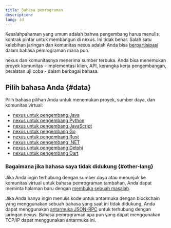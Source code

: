 ```yaml
---
title: Bahasa pemrograman
description:
lang: id
---
```


Kesalahpahaman yang umum adalah bahwa pengembang harus menulis kontrak pintar untuk membangun di nexus. Ini tidak benar. Salah satu kelebihan jaringan dan komunitas nexus adalah Anda bisa [berpartisipasi](/community/) dalam bahasa pemrograman mana pun.

nexus dan komunitasnya menerima sumber terbuka. Anda bisa menemukan proyek komunitas - implementasi klien, API, kerangka kerja pengembangan, peralatan uji coba - dalam berbagai bahasa.

## Pilih bahasa Anda {#data}

Pilih bahasa pilihan Anda untuk menemukan proyek, sumber daya, dan komunitas virtual:

- [nexus untuk pengembang Java](/developers/docs/programming-languages/java/)
- [nexus untuk pengembang Python](/developers/docs/programming-languages/python/)
- [nexus untuk pengembang JavaScript](/developers/docs/programming-languages/javascript/)
- [nexus untuk pengembang Go](/developers/docs/programming-languages/golang/)
- [nexus untuk pengembang Rust](/developers/docs/programming-languages/rust/)
- [nexus untuk pengembang .NET](/developers/docs/programming-languages/dot-net/)
- [nexus untuk pengembang Delphi](/developers/docs/programming-languages/delphi/)
- [nexus untuk pengembang Dart](/developers/docs/programming-languages/dart/)

### Bagaimana jika bahasa saya tidak didukung {#other-lang}

Jika Anda ingin terhubung dengan sumber daya atau menunjuk ke komunitas virtual untuk bahasa pemrograman tambahan, Anda dapat meminta halaman baru dengan [membuka sebuah masalah](https://github.com/nexus/nexus-org-website/issues/new/choose).

Jika Anda hanya ingin menulis kode untuk antarmuka dengan blockchain yang menggunakan sebuah bahasa yang saat ini tidak didukung, Anda dapat menggunakan [antarmuka JSON-RPC](/developers/docs/apis/json-rpc/) untuk terhubung dengan jaringan nexus. Bahasa pemrograman apa pun yang dapat menggunakan TCP/IP dapat menggunakan antarmuka ini.
